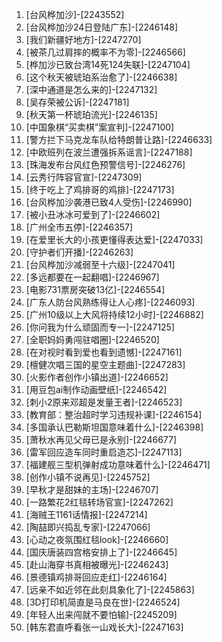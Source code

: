 
1. [台风桦加沙]-[2243552]
1. [台风桦加沙24日登陆广东]-[2246148]
1. [我们新疆好地方]-[2247270]
1. [被茶几过肩摔的概率不为零]-[2246566]
1. [桦加沙已致台湾14死124失联]-[2247104]
1. [这个秋天被琥珀系治愈了]-[2246638]
1. [深中通道是怎么来的]-[2247132]
1. [吴存荣被公诉]-[2247181]
1. [秋天第一杯琥珀流光]-[2246135]
1. [中国象棋“买卖棋”案宣判]-[2247100]
1. [警方拦下马克龙车队给特朗普让路]-[2246633]
1. [中欧班列在波兰遭强拆系谣言]-[2247188]
1. [珠海发布台风红色预警信号]-[2246276]
1. [云秀行阵容官宣]-[2247309]
1. [终于吃上了鸡排哥的鸡排]-[2247173]
1. [台风桦加沙袭港已致4人受伤]-[2246990]
1. [被小丑冰冰可爱到了]-[2246602]
1. [广州全市五停]-[2246357]
1. [在爱里长大的小孩更懂得表达爱]-[2247033]
1. [守护者们开播]-[2246263]
1. [台风桦加沙减弱至十六级]-[2247041]
1. [多远都要在一起翻唱]-[2246967]
1. [电影731票房突破13亿]-[2246554]
1. [广东人防台风熟练得让人心疼]-[2246093]
1. [广州10级以上大风将持续12小时]-[2246882]
1. [你问我为什么顽固而专一]-[2247125]
1. [全职妈妈勇闯驻唱圈]-[2246520]
1. [在对视时看到爱也看到遗憾]-[2247161]
1. [檀健次唱三国的星空主题曲]-[2247283]
1. [火影作者创作小镇出道]-[2246652]
1. [用豆包ai制作动画壁纸]-[2246542]
1. [刺小2原来邓超是发量王者]-[2246523]
1. [教育部：整治超时学习违规补课]-[2246154]
1. [多国承认巴勒斯坦国意味着什么]-[2246398]
1. [萧秋水再见父母已是永别]-[2246677]
1. [雷军回应造车同时重启造芯]-[2247113]
1. [福建舰三型机弹射成功意味着什么]-[2246471]
1. [创作小镇不说再见]-[2245752]
1. [早秋才是甜妹的主场]-[2246707]
1. [一路繁花2红毯转场官宣]-[2247262]
1. [海贼王1161话情报]-[2247214]
1. [陶喆即兴捣乱专家]-[2247066]
1. [心动之夜氛围红毯look]-[2246660]
1. [国庆唐装四宫格安排上了]-[2246645]
1. [赴山海穿书真相被曝光]-[2246243]
1. [景德镇鸡排哥回应走红]-[2246164]
1. [远亲不如近邻在此刻具象化了]-[2245863]
1. [3D打印机简直是马良在世]-[2246524]
1. [年轻人出来闯就不要怕输]-[2245209]
1. [韩东君直呼看张一山戏长大]-[2247163]